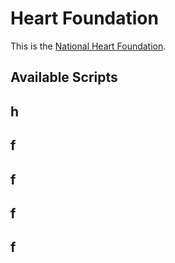 # Heart Foundation

This is the [National Heart Foundation](https://github.com/facebook/create-react-app).

## Available Scripts

## h

## f

## f

## f

## f
